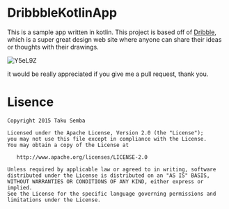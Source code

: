 # DribbbleKotlinApp
This is a sample app written in kotlin.
This project is based off of [Dribble](http://developer.dribbble.com/), which is a super great design web site where anyone can share their ideas or thoughts with their drawings.

![Y5eL9Z](http://cdn.makeagif.com/media/12-15-2015/Y5eL9Z.gif)

it would be really appreciated if you give me a pull request, thank you.

# Lisence
```
Copyright 2015 Taku Semba

Licensed under the Apache License, Version 2.0 (the "License");
you may not use this file except in compliance with the License.
You may obtain a copy of the License at

   http://www.apache.org/licenses/LICENSE-2.0

Unless required by applicable law or agreed to in writing, software
distributed under the License is distributed on an "AS IS" BASIS,
WITHOUT WARRANTIES OR CONDITIONS OF ANY KIND, either express or implied.
See the License for the specific language governing permissions and
limitations under the License.
```
